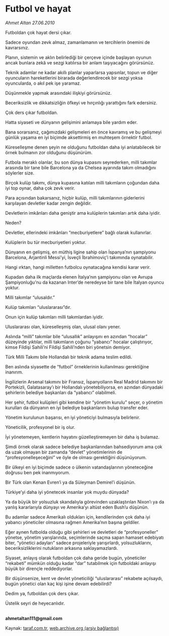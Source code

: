 # Futbol ve hayat

*Ahmet Altan 27.06.2010*

<div class="yazi"><p>Futboldan çok hayat dersi çıkar.</p>
<p>Sadece oyundan zevk almaz, zamanlamanın ve tercihlerin önemini de kavrarsınız.</p>
<p>Planın, sistemin ve aklın belirlediği bir çerçeve içinde başlayan oyunun ancak bunlara zekâ ve sezgi katılırsa bir anlam taşıyacağını görürsünüz.</p>
<p>Teknik adamlar ne kadar akıllı planlar yaparlarsa yapsınlar, topun ve diğer oyuncuların hareketlerini birarada değerlendirecek bir sezgi yoksa oyuncularda, o akıl pek işe yaramaz.</p>
<p>Düşünmekle yapmak arasındaki ilişkiyi görürsünüz.</p>
<p>Beceriksizlik ve dikkatsizliğin öfkeyi ve hırçınlığı yarattığını fark edersiniz.</p>
<p>Çok ders çıkar futboldan.</p>
<p>Hatta siyaseti ve dünyanın gelişimini anlamaya bile yardım eder.</p>
<p>Bana sorarsanız, çağımızdaki gelişmeleri en önce kavramış ve bu gelişmeyi günlük yaşama en iyi biçimde aksettirmiş en muhteşem örnektir futbol.</p>
<p>Küreselleşme denen şeyin ne olduğunu futboldan daha iyi anlatabilecek bir örnek bulmanın zor olduğunu düşünürüm.</p>
<p>Futbola meraklı olanlar, bu son dünya kupasını seyrederken, milli takımlar arasında bir tane bile Barcelona ya da Chelsea ayarında takım olmadığını söylerler size.</p>
<p>Birçok kulüp takımı, dünya kupasına katılan milli takımların çoğundan daha iyi top oynar, daha çok zevk verir.</p>
<p>Para açısından bakarsanız, hiçbir kulüp, milli takımlarının giderlerini karşılayan devletler kadar zengin değildir.</p>
<p>Devletlerin imkânları daha geniştir ama kulüplerin takımları artık daha iyidir.</p>
<p>Neden?</p>
<p>Devletler, ellerindeki imkânları “mecburiyetlere” bağlı olarak kullanırlar.</p>
<p>Kulüplerin bu tür mecburiyetleri yoktur.</p>
<p>Dünyanın en gelişmiş, en müthiş ligine sahip olan İspanya’nın şampiyonu Barcelona, Arjantinli Messi’yi, İsveçli İbrahimoviç’i takımında oynatabilir.</p>
<p>Hangi ırktan, hangi milletten futbolcu oynatacağına kendisi karar verir.</p>
<p>Kupadan daha ilk maçlarda elenen İtalya’nın şampiyonu olan ve Avrupa Şampiyonluğu’nu da kazanan Inter’de neredeyse bir tane bile İtalyan oyuncu yoktur.</p>
<p>Milli takımlar “ulusaldır.”</p>
<p>Kulüp takımları “uluslararası”dır.</p>
<p>Onun için kulüp takımları milli takımlardan iyidir.</p>
<p>Uluslararası olan, küreselleşmiş olan, ulusal olanı yener.</p>
<p>Aslında “milli” takımlar bile “ulusallık” anlayışını en azından “hocalar” düzeyinde yıktılar, milli takımların çoğunu “yabancı” hocalar çalıştırıyor, kimse Fildişi Sahili’ni Fildişi Sahili’nden biri yönetsin demiyor.</p>
<p>Türk Milli Takımı bile Hollandalı bir teknik adama teslim edildi.</p>
<p>Ben aslında siyasette de “futbol” örneklerinin kullanılması gerektiğine inanırım.</p>
<p>İngilizlerin Arsenal takımını bir Fransız, İspanyolların Real Madrid takımını bir Portekizli, Galatasaray’ı bir Hollandalı yönetebiliyorsa, en azından dünyadaki şehirlerin belediye başkanları da “yabancı” olabilmeli.</p>
<p>Her şehir, futbol kulüpleri gibi kendine bir “yönetim kurulu” seçer, o yönetim kurulları da dünyanın en iyi belediye başkanlarını bulup transfer eder.</p>
<p>Yönetim kurulunun başarısı, en iyi yöneticiyi bulmasıyla belirlenir.</p>
<p>Yöneticilik, profesyonel bir iş olur.</p>
<p>İyi yönetemeyen, kentlerin hayatını güzelleştiremeyen bir daha iş bulamaz.</p>
<p>Şimdi örnek olarak sadece belediye başkanlarından bahsediyorum ama çok da uzak olmayan bir zamanda “devlet” yönetimlerinin de “profesyonelleşeceğini” ve öyle de olması gerektiğini düşünüyorum.</p>
<p>Bir ülkeyi en iyi biçimde sadece o ülkenin vatandaşlarının yöneteceğine doğrusu ben pek inanmıyorum.</p>
<p>Bir Türk olan Kenan Evren’i ya da Süleyman Demirel’i düşünün.</p>
<p>Türkiye’yi daha iyi yönetecek insanlar yok muydu dünyada?</p>
<p>Ya da büyük bir yolsuzluk skandalıyla görevinden uzaklaştırılan Nixon’ı ya da yanlış kararlarıyla dünyayı ve Amerika’yı altüst eden Bush’u düşünün.</p>
<p>Bu adamlar sadece Amerikalı oldukları için, kendilerinden çok daha iyi yabancı yöneticiler olmasına rağmen Amerika’nın başına geldiler.</p>
<p>Eğer aynen futbolda olduğu gibi şehirleri ve devletleri de “profesyoneller” yönetse, yönetim yarışlarında, seçimlerinde saçma sapan hamaset edebiyatı biter, “yönetici adayları” sadece projeleriyle yarışırlardı, yolsuzluklarını, beceriksizliklerini nutukların arkasına saklayamazlardı.</p>
<p>Siyaset, anlayış olarak futboldan çok daha geride bugün, yöneticiler “rekabeti” mümkün olduğu kadar “dar” tutabilmek için futboldaki anlayışı büyük bir dirençle reddediyorlar.</p>
<p>Bir düşünsenize, kent ve devlet yöneticiliği “uluslararası” rekabete açılsaydı, bugün yönetici olan kaç kişi işine devam edebilirdi? </p>
<p>Dedim ya, futboldan çok ders çıkar.</p>
<p>Üstelik seyri de heyecanlıdır.</p><b><br/>ahmetaltan111@gmail.com</b></div>

Kaynak: [taraf.com.tr](http://www.taraf.com.tr:80/ahmet-altan/makale-futbol-ve-hayat.htm), [web.archive.org (arşiv bağlantısı)](http://web.archive.org/web/20100630014447/http://www.taraf.com.tr:80/ahmet-altan/makale-futbol-ve-hayat.htm)
